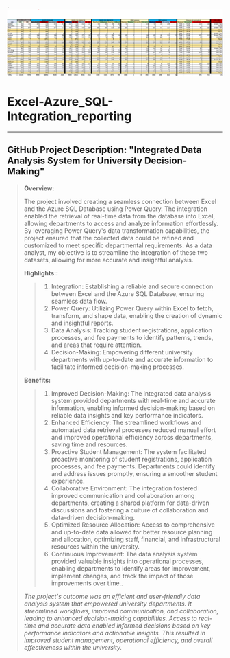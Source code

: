 
.![analysis summary](https://github.com/yuenfu001/Descripancy-Analysis/blob/main/descripancy%20analysis.png)
# Excel-Azure_SQL-Integration_reporting

___
## GitHub Project Description: "Integrated Data Analysis System for University Decision-Making"

>**Overview:**
>
>The project involved creating a seamless connection between Excel and the Azure SQL Database using Power Query.
>The integration enabled the retrieval of real-time data from the database into Excel, allowing departments to access and analyze information effortlessly.
>By leveraging Power Query's data transformation capabilities, the project ensured that the collected data could be refined and customized to meet specific departmental requirements.
>As a data analyst, my objective is to streamline the integration of these two datasets, allowing for more accurate and insightful analysis.
>
> **Highlights::**
>
>> 1. Integration: Establishing a reliable and secure connection between Excel and the Azure SQL Database, ensuring seamless data flow.
>> 2. Power Query: Utilizing Power Query within Excel to fetch, transform, and shape data, enabling the creation of dynamic and insightful reports.
>> 3. Data Analysis: Tracking student registrations, application processes, and fee payments to identify patterns, trends, and areas that require attention.
>> 4. Decision-Making: Empowering different university departments with up-to-date and accurate information to facilitate informed decision-making processes.
>
>**Benefits:**
>
>> 1. Improved Decision-Making: The integrated data analysis system provided departments with real-time and accurate information, enabling informed decision-making based on reliable data insights and key performance indicators.
>> 2. Enhanced Efficiency: The streamlined workflows and automated data retrieval processes reduced manual effort and improved operational efficiency across departments, saving time and resources.
>> 3. Proactive Student Management: The system facilitated proactive monitoring of student registrations, application processes, and fee payments. Departments could identify and address issues promptly, ensuring a smoother student experience.
>> 4. Collaborative Environment: The integration fostered improved communication and collaboration among departments, creating a shared platform for data-driven discussions and fostering a culture of collaboration and data-driven decision-making.
>> 5. Optimized Resource Allocation: Access to comprehensive and up-to-date data allowed for better resource planning and allocation, optimizing staff, financial, and infrastructural resources within the university.
>> 6. Continuous Improvement: The data analysis system provided valuable insights into operational processes, enabling departments to identify areas for improvement, implement changes, and track the impact of those improvements over time..
>
>*The project's outcome was an efficient and user-friendly data analysis system that empowered university departments. It streamlined workflows, improved communication, and collaboration, leading to enhanced decision-making capabilities. Access to real-time and accurate data enabled informed decisions based on key performance indicators and actionable insights. This resulted in improved student management, operational efficiency, and overall effectiveness within the university.*



